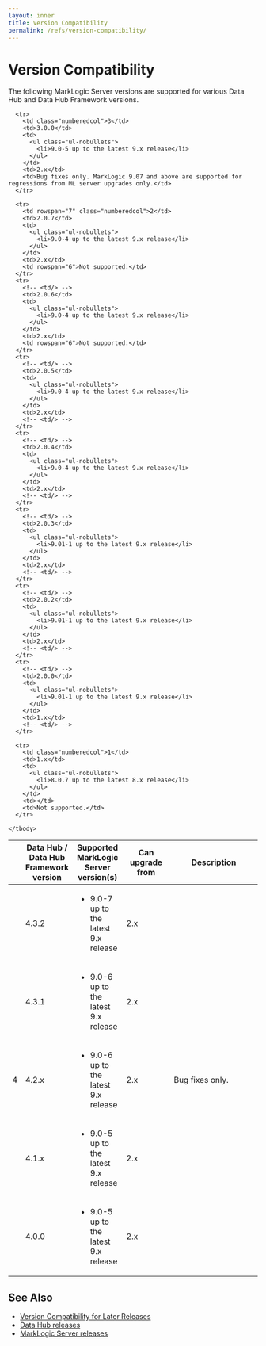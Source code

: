 ```yaml
---
layout: inner
title: Version Compatibility
permalink: /refs/version-compatibility/
---
```


# Version Compatibility

  The following MarkLogic Server versions are supported for various Data Hub and Data Hub Framework versions.

  <table class="table-b1gray">
    <col width="5%"/>
    <col width="15%"/>
    <col width="20%"/>
    <col width="20%"/>
    <col width="40%"/>
    <thead>
      <tr>
        <th></th>
        <th>Data Hub / Data Hub Framework version</th>
        <th>Supported MarkLogic Server version(s)</th>
        <th>Can upgrade from</th>
        <th>Description</th>
      </tr>
    </thead>
    <tbody>
      <tr>
        <td rowspan="5" class="numberedcol">4</td>
        <td>4.3.2</td>
        <td>
          <ul class="ul-nobullets">
            <li>9.0-7 up to the latest 9.x release</li>
          </ul>
        </td>
        <td>2.x</td>
        <td rowspan="5">Bug fixes only.</td>
      </tr>
      <tr>
        <!-- <td/> -->
        <td>4.3.1</td>
        <td>
          <ul class="ul-nobullets">
            <li>9.0-6 up to the latest 9.x release</li>
          </ul>
        </td>
        <td>2.x</td>
        <!-- <td/> -->
      </tr>
      <tr>
        <!-- <td/> -->
        <td>4.2.x</td>
        <td>
          <ul class="ul-nobullets">
            <li>9.0-6 up to the latest 9.x release</li>
          </ul>
        </td>
        <td>2.x</td>
        <!-- <td/> -->
      </tr>
      <tr>
        <!-- <td/> -->
        <td>4.1.x</td>
        <td>
          <ul class="ul-nobullets">
            <li>9.0-5 up to the latest 9.x release</li>
          </ul>
        </td>
        <td>2.x</td>
        <!-- <td/> -->
      </tr>
      <tr>
        <!-- <td/> -->
        <td>4.0.0</td>
        <td>
          <ul class="ul-nobullets">
            <li>9.0-5 up to the latest 9.x release</li>
          </ul>
        </td>
        <td>2.x</td>
        <!-- <td/> -->
      </tr>

      <tr>
        <td class="numberedcol">3</td>
        <td>3.0.0</td>
        <td>
          <ul class="ul-nobullets">
            <li>9.0-5 up to the latest 9.x release</li>
          </ul>
        </td>
        <td>2.x</td>
        <td>Bug fixes only. MarkLogic 9.07 and above are supported for regressions from ML server upgrades only.</td>
      </tr>

      <tr>
        <td rowspan="7" class="numberedcol">2</td>
        <td>2.0.7</td>
        <td>
          <ul class="ul-nobullets">
            <li>9.0-4 up to the latest 9.x release</li>
          </ul>
        </td>
        <td>2.x</td>
        <td rowspan="6">Not supported.</td>
      </tr>
      <tr>
        <!-- <td/> -->
        <td>2.0.6</td>
        <td>
          <ul class="ul-nobullets">
            <li>9.0-4 up to the latest 9.x release</li>
          </ul>
        </td>
        <td>2.x</td>
        <td rowspan="6">Not supported.</td>
      </tr>
      <tr>
        <!-- <td/> -->
        <td>2.0.5</td>
        <td>
          <ul class="ul-nobullets">
            <li>9.0-4 up to the latest 9.x release</li>
          </ul>
        </td>
        <td>2.x</td>
        <!-- <td/> -->
      </tr>
      <tr>
        <!-- <td/> -->
        <td>2.0.4</td>
        <td>
          <ul class="ul-nobullets">
            <li>9.0-4 up to the latest 9.x release</li>
          </ul>
        </td>
        <td>2.x</td>
        <!-- <td/> -->
      </tr>
      <tr>
        <!-- <td/> -->
        <td>2.0.3</td>
        <td>
          <ul class="ul-nobullets">
            <li>9.01-1 up to the latest 9.x release</li>
          </ul>
        </td>
        <td>2.x</td>
        <!-- <td/> -->
      </tr>
      <tr>
        <!-- <td/> -->
        <td>2.0.2</td>
        <td>
          <ul class="ul-nobullets">
            <li>9.01-1 up to the latest 9.x release</li>
          </ul>
        </td>
        <td>2.x</td>
        <!-- <td/> -->
      </tr>
      <tr>
        <!-- <td/> -->
        <td>2.0.0</td>
        <td>
          <ul class="ul-nobullets">
            <li>9.01-1 up to the latest 9.x release</li>
          </ul>
        </td>
        <td>1.x</td>
        <!-- <td/> -->
      </tr>

      <tr>
        <td class="numberedcol">1</td>
        <td>1.x</td>
        <td>
          <ul class="ul-nobullets">
            <li>8.0.7 up to the latest 8.x release</li>
          </ul>
        </td>
        <td></td>
        <td>Not supported.</td>
      </tr>

    </tbody>
  </table>

## See Also
- [Version Compatibility for Later Releases](https://docs.marklogic.com/datahub/refs/version-compatibility.html)
- [Data Hub releases](https://github.com/marklogic/marklogic-data-hub/releases/)
- [MarkLogic Server releases](https://developer.marklogic.com/products)
